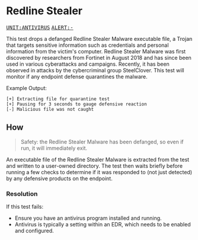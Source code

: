 # Redline Stealer

<kbd>[UNIT:ANTIVIRUS](https://docs.preludesecurity.com/docs/security-policy#antivirus)</kbd>
<kbd>[ALERT:-](#the-url)</kbd>

This test drops a defanged Redline Stealer Malware executable file, a Trojan that targets sensitive information such as credentials and personal information from the victim's computer. Redline Stealer Malware was first discovered by researchers from Fortinet in August 2018 and has since been used in various cyberattacks and campaigns. Recently, it has been observed in attacks by the cybercriminal group SteelClover. This test will monitor if any endpoint defense quarantines the malware.

Example Output:
```
[+] Extracting file for quarantine test
[+] Pausing for 3 seconds to gauge defensive reaction
[-] Malicious file was not caught
```

## How

> Safety: the Redline Stealer Malware has been defanged, so even if run, it will immediately exit.

An executable file of the Redline Stealer Malware is extracted from the test and written to a user-owned directory. The test then waits briefly before running a few checks to determine if it was responded to (not just detected) by any defensive products on the endpoint.

### Resolution

If this test fails:

* Ensure you have an antivirus program installed and running.
* Antivirus is typically a setting within an EDR, which needs to be enabled and configured.
